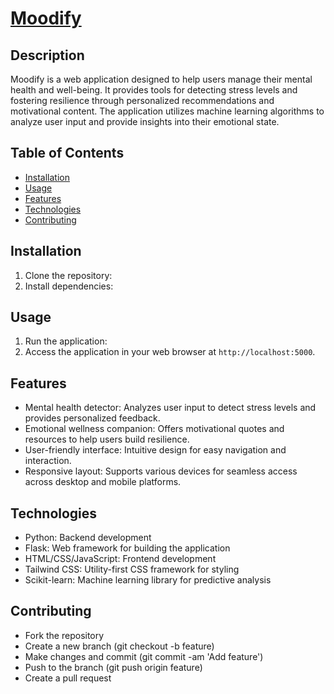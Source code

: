 # [Moodify](https://moodify-knxj.onrender.com/)

## Description
Moodify is a web application designed to help users manage their mental health and well-being. It provides tools for detecting stress levels and fostering resilience through personalized recommendations and motivational content. The application utilizes machine learning algorithms to analyze user input and provide insights into their emotional state.

## Table of Contents
- [Installation](#installation)
- [Usage](#usage)
- [Features](#features)
- [Technologies](#technologies)
- [Contributing](#contributing)

## Installation
1. Clone the repository:
2. Install dependencies:


## Usage
1. Run the application:
2. Access the application in your web browser at `http://localhost:5000`.

## Features
- Mental health detector: Analyzes user input to detect stress levels and provides personalized feedback.
- Emotional wellness companion: Offers motivational quotes and resources to help users build resilience.
- User-friendly interface: Intuitive design for easy navigation and interaction.
- Responsive layout: Supports various devices for seamless access across desktop and mobile platforms.
  
## Technologies
- Python: Backend development
- Flask: Web framework for building the application
- HTML/CSS/JavaScript: Frontend development
- Tailwind CSS: Utility-first CSS framework for styling
- Scikit-learn: Machine learning library for predictive analysis

## Contributing
- Fork the repository
- Create a new branch (git checkout -b feature)
- Make changes and commit (git commit -am 'Add feature')
- Push to the branch (git push origin feature)
- Create a pull request
